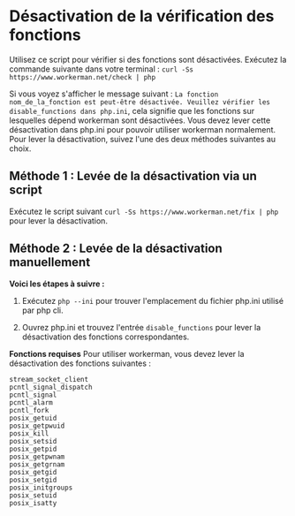 # Désactivation de la vérification des fonctions

Utilisez ce script pour vérifier si des fonctions sont désactivées. Exécutez la commande suivante dans votre terminal : ```curl -Ss https://www.workerman.net/check | php```

Si vous voyez s'afficher le message suivant : ```La fonction nom_de_la_fonction est peut-être désactivée. Veuillez vérifier les disable_functions dans php.ini```, cela signifie que les fonctions sur lesquelles dépend workerman sont désactivées. Vous devez lever cette désactivation dans php.ini pour pouvoir utiliser workerman normalement.
Pour lever la désactivation, suivez l'une des deux méthodes suivantes au choix.

## Méthode 1 : Levée de la désactivation via un script

Exécutez le script suivant `curl -Ss https://www.workerman.net/fix | php` pour lever la désactivation.

## Méthode 2 : Levée de la désactivation manuellement

**Voici les étapes à suivre :**

1. Exécutez `php --ini` pour trouver l'emplacement du fichier php.ini utilisé par php cli.

2. Ouvrez php.ini et trouvez l'entrée `disable_functions` pour lever la désactivation des fonctions correspondantes.

**Fonctions requises**
Pour utiliser workerman, vous devez lever la désactivation des fonctions suivantes :
```stream_socket_server
stream_socket_client
pcntl_signal_dispatch
pcntl_signal
pcntl_alarm
pcntl_fork
posix_getuid
posix_getpwuid
posix_kill
posix_setsid
posix_getpid
posix_getpwnam
posix_getgrnam
posix_getgid
posix_setgid
posix_initgroups
posix_setuid
posix_isatty
```
